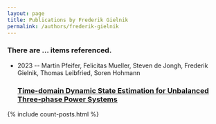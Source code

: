 ```yaml
---
layout: page
title: Publications by Frederik Gielnik
permalink: /authors/frederik-gielnik
---
```


<h3 id="number-posts">There are ... items referenced.</h3>
<ul class="post-list">
<li><span class='post-meta'>2023 -- Martin Pfeifer, Felicitas Mueller, Steven de Jongh, Frederik Gielnik, Thomas Leibfried, Soren Hohmann</span><h3><a class='post-link' href="{{ site.baseurl }}/time-domain-dynamic-state-estimation-for-unbalanced-three-phase-power-systems">Time-domain Dynamic State Estimation for Unbalanced Three-phase Power Systems</a></h3></li>

</ul>
{% include count-posts.html %}
